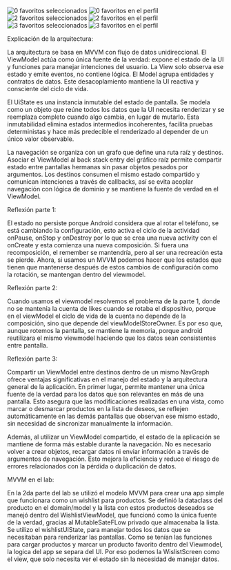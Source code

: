 ![0 favoritos seleccionados](images/0favorites.png)
![0 favoritos en el perfil](images/0favoritesProfile.png)
![2 favoritos seleccionados](images/2favorites.png)
![2 favoritos en el perfil](images/2favoritesProfile.png)
![3 favoritos seleccionados](images/3favorites.png)
![3 favoritos en el perfil](images/3favoritesProfile.png)

Explicación de la arquitectura:

La arquitectura se basa en MVVM con flujo de datos unidireccional. El ViewModel actúa como única fuente de la verdad: expone el estado de la UI y funciones para manejar intenciones del usuario. La View solo observa ese estado y emite eventos, no contiene lógica. El Model agrupa entidades y contratos de datos. Este desacoplamiento mantiene la UI reactiva y consciente del ciclo de vida.

El UiState es una instancia inmutable del estado de pantalla. Se modela como un objeto que reúne todos los datos que la UI necesita renderizar y se reemplaza completo cuando algo cambia, en lugar de mutarlo. Esta inmutabilidad elimina estados intermedios incoherentes, facilita pruebas deterministas y hace más predecible el renderizado al depender de un único valor observable.

La navegación se organiza con un grafo que define una ruta raíz y destinos. Asociar el ViewModel al back stack entry del gráfico raíz permite compartir estado entre pantallas hermanas sin pasar objetos pesados por argumentos. Los destinos consumen el mismo estado compartido y comunican intenciones a través de callbacks, así se evita acoplar navegación con lógica de dominio y se mantiene la fuente de verdad en el ViewModel.


Reflexión parte 1:

El estado no persiste porque Android considera que al rotar el teléfono, se está cambiando la configuración, esto activa el ciclo de la actividad onPause, onStop y onDestroy por lo que se crea una nueva activity con el onCreate y esta comienza una nueva composición.
Si fuera una recomposición, el remember se mantendría, pero al ser una recreación esta se pierde. Ahora, si usamos un MVVM podemos hacer que los estados que tienen que mantenerse después de estos cambios de configuración como la rotación, se mantengan dentro del viewmodel. 


Reflexión parte 2: 

Cuando usamos el viewmodel resolvemos el problema de la parte 1, donde no se mantenía la cuenta de likes cuando se rotaba el dispositivo, porque en el viewModel el ciclo de vida de la cuenta no depende de la composición, sino que depende del viewModelStoreOwner. 
Es por eso que, aunque rotemos la pantalla, se mantiene la memoria, porque android reutilizara el mismo viewmodel haciendo que los datos sean consistentes entre pantalla. 


Reflexión parte 3: 

Compartir un ViewModel entre destinos dentro de un mismo NavGraph ofrece ventajas significativas en el manejo del estado y la arquitectura general de la aplicación. En primer lugar, permite mantener una única fuente de la verdad para los datos que son relevantes en más de una pantalla.
Esto asegura que las modificaciones realizadas en una vista, como marcar o desmarcar productos en la lista de deseos, se reflejen automáticamente en las demás pantallas que observan ese mismo estado, sin necesidad de sincronizar manualmente la información. 

Además, al utilizar un ViewModel compartido, el estado de la aplicación se mantiene de forma más estable durante la navegación. 
No es necesario volver a crear objetos, recargar datos ni enviar información a través de argumentos de navegación. Esto mejora la eficiencia y reduce el riesgo de errores relacionados con la pérdida o duplicación de datos. 


MVVM en el lab: 

En la 2da parte del lab se utilizó el modelo MVVM para crear una app simple que funcionara como un wishlist para productos. 
Se definió la dataclass del producto en el domain/model y la lista con estos productos deseados se manejó dentro del WishlistViewModel,  que funcionó como la única fuente de la verdad, gracias al MutableSateFLow privado que almacenaba la lista. 
Se utilizo el wishlistUIState, para manejar todos los datos que se necesitaban para renderizar las pantallas. Como se tenían las funciones para cargar productos y marcar un producto favorito dentro del Viewmodel, la logica del app se separa del UI. 
Por eso podemos la WislistScreen como el view, que solo necesita ver el estado sin la necesidad de manejar datos.  
